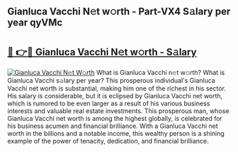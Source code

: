 ## Gianluca Vacchi N𝚎t w𝚘rth - Part-VX4 S𝚊lary per year qyVMc

# <h2><a href="http://gc2lej.nevu.top/?p=Gianluca+Vacchi">🔗 👉🔴 Gianluca Vacchi N𝚎t w𝚘rth - S𝚊lary</a></h2>

[![Gianluca Vacchi N𝚎t W𝚘rth](https://i.imgur.com/Oavwk0R.jpeg)](http://gc2lej.nevu.top/?p=Gianluca+Vacchi)
What is Gianluca Vacchi n𝚎t w𝚘rth? What is Gianluca Vacchi s𝚊lary per year?
This prosperous individual's Gianluca Vacchi net worth is substantial, making him one of the richest in his sector. His salary is considerable, but it is eclipsed by Gianluca Vacchi net worth, which is rumored to be even larger as a result of his various business interests and valuable real estate investments. This prosperous man, whose Gianluca Vacchi net worth is among the highest globally, is celebrated for his business acumen and financial brilliance. With a Gianluca Vacchi net worth in the billions and a notable income, this wealthy person is a shining example of the power of tenacity, dedication, and financial brilliance.
